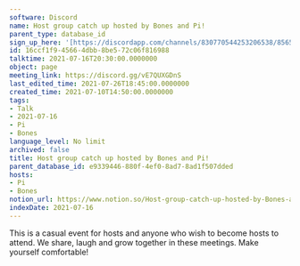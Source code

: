 ```yaml
---
software: Discord
name: Host group catch up hosted by Bones and Pi!
parent_type: database_id
sign_up_here: '[https://discordapp.com/channels/830770544253206538/856580095464046620/863309109738078228](https://discordapp.com/channels/830770544253206538/856580095464046620/863309109738078228)'
id: 16ccf1f9-4566-4dbb-8be5-72c06f816988
talktime: 2021-07-16T20:30:00.0000000
object: page
meeting_link: https://discord.gg/vE7QUXGDnS
last_edited_time: 2021-07-26T18:45:00.0000000
created_time: 2021-07-10T14:50:00.0000000
tags:
- Talk
- 2021-07-16
- Pi
- Bones
language_level: No limit
archived: false
title: Host group catch up hosted by Bones and Pi!
parent_database_id: e9339446-880f-4ef0-8ad7-8ad1f507dded
hosts:
- Pi
- Bones
notion_url: https://www.notion.so/Host-group-catch-up-hosted-by-Bones-and-Pi-16ccf1f945664dbb8be572c06f816988
indexDate: 2021-07-16
---
```


This is a casual event for hosts and anyone who wish to become hosts to attend.  We share, laugh and grow together in these meetings.  Make yourself comfortable!






